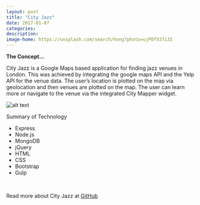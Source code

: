 ```yaml
---
layout: post
title: "City Jazz"
date: 2017-01-07
categories:
description:
image-home: https://unsplash.com/search/hong?photo=ujPOfVJ7i3I
---
```


**The Concept...**

<p>City Jazz is a Google Maps based application for finding jazz venues in London. This was achieved by integrating the google maps API and the Yelp API for the venue data. The user’s location is plotted on the map via geolocation and then venues are plotted on the map. The user can learn more or navigate to the venue via the integrated City Mapper widget.</p>

<!-- The site can be viewed here: [https://swishlists.herokuapp.com](https://swishlists.herokuapp.com) -->

![alt text](http://i1174.photobucket.com/albums/r613/jgburton/Home_zpstubsqa5s.png "City Jazz Home Page")

<!-- **Welcome to the users page** -->
<!--

![alt text](http://i1174.photobucket.com/albums/r613/jgburton/User%20Page_zpsihbk41lf.png "Code Fund User Page")
<br/>
**Select your Technology**

![alt text](http://i1174.photobucket.com/albums/r613/jgburton/Choose%20Language_zpsuu96w45x.png "Choose Tech")
<br/>

**Ask Questions or answer others!**

![alt text](http://i1174.photobucket.com/albums/r613/jgburton/JavaScript%20Q%20Page_zpsq9ciqqpg.png "Code Fund Questions page")
 <br/>

Collaboration

<p>The app was built over the course of 4 days with a team of 5, this consisted of planning, collaboration and delegation of tasks. We used Balsamiq for wireframes, Trello for organisation and the delegation of tasks and git for version and collaboration control. We also often pair programmed on more complicated tasks and brainstormed as a team for branding/design ideas.<p>

</br> -->

Summary of Technology

<ul>
<li>Express</li>
<li>Node.js</li>
<li>MongoDB</li>
<li>jQuery</li>
<li>HTML</li>
<li>CSS</li>
<li>Bootstrap</li>
<li>Gulp</li>
</ul>


<br/>

Read more about City Jazz at [GitHub](https://github.com/jgburton/WDI_PROJECT_2)
